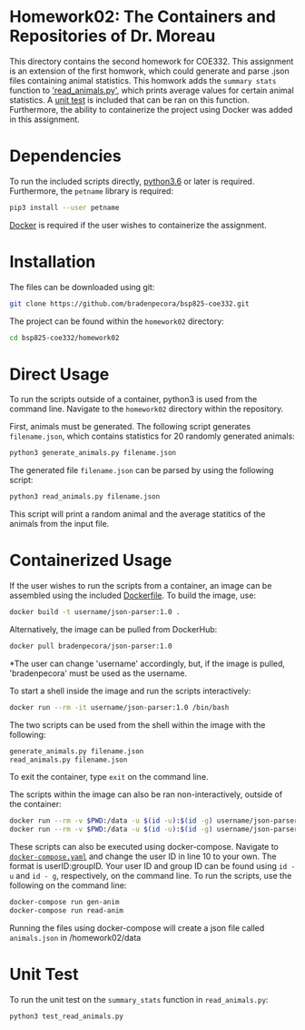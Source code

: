 # Homework02: The Containers and Repositories of Dr. Moreau

This directory contains the second homework for COE332. This assignment is an extension of the first homwork, which could generate and parse .json files containing animal statistics. This homwork adds the `summary stats` function to ['read_animals.py'](https://github.com/bradenpecora/bsp825-coe332/blob/main/homework02/read_animals.py), which prints average values for certain animal statistics. A [unit test](https://github.com/bradenpecora/bsp825-coe332/blob/main/homework02/test_read_animals.py) is included that can be ran on this function. Furthermore, the ability to containerize the project using
Docker was added in this assignment.

# Dependencies

To run the included scripts directly, [python3.6](https://www.python.org/) or later is required. Furthermore, the `petname` library is required:

```bash
pip3 install --user petname
```

[Docker](https://www.docker.com/) is required if the user wishes to containerize the assignment. 

# Installation

The files can be downloaded using git:

```bash
git clone https://github.com/bradenpecora/bsp825-coe332.git
```
The project can be found within the `homework02` directory:

```bash
cd bsp825-coe332/homework02
```

# Direct Usage

To run the scripts outside of a container, python3 is used from the command line. Navigate to the `homework02` directory within the repository.

First, animals must be generated. The following script generates `filename.json`, which contains statistics for 20 randomly generated animals:

```bash
python3 generate_animals.py filename.json
```

The generated file `filename.json` can be parsed by using the following script:

```bash
python3 read_animals.py filename.json
```

This script will print a random animal and the average statitics of the animals from the input file.

# Containerized Usage

If the user wishes to run the scripts from a container, an image can be assembled using the included [Dockerfile](https://github.com/bradenpecora/bsp825-coe332/blob/main/homework02/Dockerfile). To build the image, use:

```bash
docker build -t username/json-parser:1.0 .
```

Alternatively, the image can be pulled from DockerHub:

```bash
docker pull bradenpecora/json-parser:1.0
```
*The user can change 'username' accordingly, but, if the image is pulled, 'bradenpecora' must be used as the username.

To start a shell inside the image and run the scripts interactively:

```bash
docker run --rm -it username/json-parser:1.0 /bin/bash
```

The two scripts can be used from the shell within the image with the following:
```bash
generate_animals.py filename.json
read_animals.py filename.json
```

To exit the container, type `exit` on the command line.

The scripts within the image can also be ran non-interactively, outside of the container:
```bash
docker run --rm -v $PWD:/data -u $(id -u):$(id -g) username/json-parser:1.0 generate_animals.py /data/animals.json
docker run --rm -v $PWD:/data -u $(id -u):$(id -g) username/json-parser:1.0 read_animals.py /data/animals.json
```

These scripts can also be executed using docker-compose. Navigate to [`docker-compose.yaml`](https://github.com/bradenpecora/bsp825-coe332/blob/main/homework02/docker-compose.yaml) and change the user ID in line 10 to your own. The format is userID:groupID. Your user ID and group ID can be found using `id -u` and `id - g`, respectively, on the command line. To run the scripts, use the following on the command line:
```bash
docker-compose run gen-anim
docker-compose run read-anim
```
Running the files using docker-compose will create a json file called `animals.json` in /homework02/data

# Unit Test

To run the unit test on the `summary_stats` function in `read_animals.py`:

```bash
python3 test_read_animals.py
```
